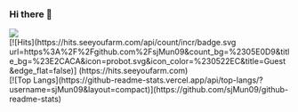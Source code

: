 ### Hi there 👋

<!--
**sjMun09/sjMun09** is a ✨ _special_ ✨ repository because its `README.md` (this file) appears on your GitHub profile.

Here are some ideas to get you started:

- 🔭 I’m currently working on ...
- 🌱 I’m currently learning ...
- 👯 I’m looking to collaborate on ...
- 🤔 I’m looking for help with ...
- 💬 Ask me about ...
- 📫 How to reach me: ...
- 😄 Pronouns: ...
- ⚡ Fun fact: ...
-->
<div><img src="https://img.shields.io/badge/Spring-61DAFB?style=flat&logo=#6DB33F&logoColor=green"/></div
   
   <div>
   [![Hits](https://hits.seeyoufarm.com/api/count/incr/badge.svg url=https%3A%2F%2Fgithub.com%2FsjMun09&count_bg=%2305E0D9&title_bg=%23E2CACA&icon=probot.svg&icon_color=%230522EC&title=Guest&edge_flat=false)]
   (https://hits.seeyoufarm.com)</div>
   <div>
   [![Top Langs](https://github-readme-stats.vercel.app/api/top-langs/?username=sjMun09&layout=compact)](https://github.com/sjMun09/github-readme-stats)
   </div>
